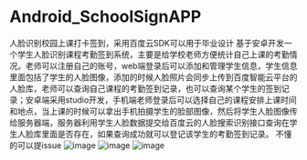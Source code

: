 # Android_SchoolSignAPP
人脸识别校园上课打卡签到，采用百度云SDK可以用于毕业设计
  基于安卓开发一个学生人脸识别课程考勤签到系统，主要是给学校老师方便统计自己上课的考勤情况。老师可以注册自己的账号，web端登录后可以添加和管理学生信息，学生信息里面包括了学生的人脸图像，添加的时候人脸照片会同步上传到百度智能云平台的人脸库，老师可以查询自己课程的考勤签到记录，也可以查询某个学生的签到记录；安卓端采用studio开发，手机端老师登录后可以选择自己的课程安排上课时间和地点，当上课的时候可以拿出手机拍摄学生的脸部图像，然后将学生人脸图像传给服务器端，服务器利用学生人脸数据提交给百度云的人脸搜索识别接口查询在学生人脸库里面是否存在，如果查询成功就可以登记该学生的考勤签到记录。 
不懂的可以提issue
![image](https://github.com/GoldBiao/Android_SchoolSignAPP/assets/82318104/c00253ee-84db-41fb-902d-5380ad62c88e)
![image](https://github.com/GoldBiao/Android_SchoolSignAPP/assets/82318104/1fdf5630-f0d9-474a-8801-817260d9818c)
![image](https://github.com/GoldBiao/Android_SchoolSignAPP/assets/82318104/b69c058a-8779-4115-97d7-afb80dea45d9)


